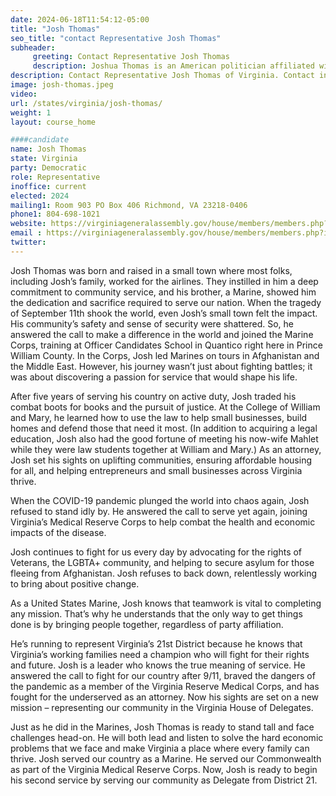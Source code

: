 ```yaml
---
date: 2024-06-18T11:54:12-05:00
title: "Josh Thomas"
seo_title: "contact Representative Josh Thomas"
subheader:
     greeting: Contact Representative Josh Thomas
     description: Joshua Thomas is an American politician affiliated with the Democratic Party. He serves as a member of the Virginia House of Delegates, representing District 21. He assumed office on January 10, 2024.
description: Contact Representative Josh Thomas of Virginia. Contact information for Josh Thomas includes email address, phone number, and mailing address.
image: josh-thomas.jpeg
video:
url: /states/virginia/josh-thomas/
weight: 1
layout: course_home

####candidate
name: Josh Thomas
state: Virginia
party: Democratic
role: Representative
inoffice: current
elected: 2024
mailing1: Room 903 PO Box 406 Richmond, VA 23218-0406
phone1: 804-698-1021
website: https://virginiageneralassembly.gov/house/members/members.php?id=H0382/
email : https://virginiageneralassembly.gov/house/members/members.php?id=H0382/
twitter: 
---
```

Josh Thomas was born and raised in a small town where most folks, including Josh’s family, worked for the airlines. They instilled in him a deep commitment to community service, and his brother, a Marine, showed him the dedication and sacrifice required to serve our nation.
When the tragedy of September 11th shook the world, even Josh’s small town felt the impact. His community’s safety and sense of security were shattered. So, he answered the call to make a difference in the world and joined the Marine Corps, training at Officer Candidates School in Quantico right here in Prince William County. In the Corps, Josh led Marines on tours in Afghanistan and the Middle East. However, his journey wasn’t just about fighting battles; it was about discovering a passion for service that would shape his life.

After five years of serving his country on active duty, Josh traded his combat boots for books and the pursuit of justice. At the College of William and Mary, he learned how to use the law to help small businesses, build homes and defend those that need it most. (In addition to acquiring a legal education, Josh also had the good fortune of meeting his now-wife Mahlet while they were law students together at William and Mary.) As an attorney, Josh set his sights on uplifting communities, ensuring affordable housing for all, and helping entrepreneurs and small businesses across Virginia thrive.

When the COVID-19 pandemic plunged the world into chaos again, Josh refused to stand idly by. He answered the call to serve yet again, joining Virginia’s Medical Reserve Corps to help combat the health and economic impacts of the disease.

Josh continues to fight for us every day by advocating for the rights of Veterans, the LGBTA+ community, and helping to secure asylum for those fleeing from Afghanistan. Josh refuses to back down, relentlessly working to bring about positive change.

As a United States Marine, Josh knows that teamwork is vital to completing any mission. That’s why he understands that the only way to get things done is by bringing people together, regardless of party affiliation.

He’s running to represent Virginia’s 21st District because he knows that Virginia’s working families need a champion who will fight for their rights and future. Josh is a leader who knows the true meaning of service. He answered the call to fight for our country after 9/11, braved the dangers of the pandemic as a member of the Virginia Reserve Medical Corps, and has fought for the underserved as an attorney. Now his sights are set on a new mission – representing our community in the Virginia House of Delegates.

Just as he did in the Marines, Josh Thomas is ready to stand tall and face challenges head-on. He will both lead and listen to solve the hard economic problems that we face and make Virginia a place where every family can thrive. Josh served our country as a Marine. He served our Commonwealth as part of the Virginia Medical Reserve Corps. Now, Josh is ready to begin his second service by serving our community as Delegate from District 21.
